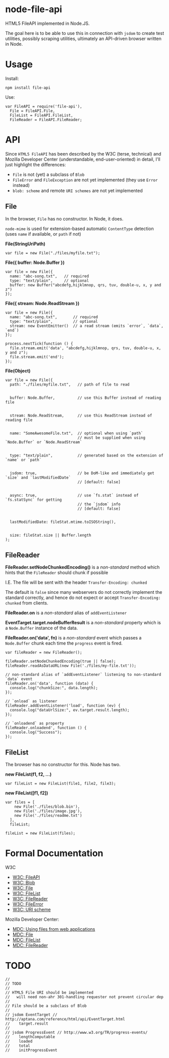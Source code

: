 node-file-api
====

HTML5 FileAPI implemented in Node.JS.

The goal here is to be able to use this in connection with `jsdom` to create test utilities, possibly scraping utilities, ultimately an API-driven browser written in Node.

Usage
====

Install:

    npm install file-api

Use:

    var FileAPI = require('file-api'),
      File = FileAPI.File,
      FileList = FileAPI.FileList,
      FileReader = FileAPI.FileReader;

API
====

Since `HTML5 FileAPI` has been described by the W3C (terse, technical) and Mozilla Developer Center (understandable, end-user-oriented) in detail, I'll just highlight the differences:

  * `File` is not (yet) a subclass of `Blob`
  * `FileError` and `FileException` are not yet implemented (they use `Error` instead)
  * `blob: scheme` and remote `URI schemes` are not yet implemented

File
----

In the browser, `File` has no constructor. In Node, it does.

`node-mime` is used for extension-based automatic `ContentType` detection (uses `name` if available, or `path` if not)

**File(StringUriPath)**

    var file = new File("./files/myfile.txt");

**File({ buffer: Node.Buffer })**

    var file = new File({ 
      name: "abc-song.txt",   // required
      type: "text/plain",     // optional
      buffer: new Buffer("abcdefg,hijklmnop, qrs, tuv, double-u, x, y and z")
    });

**File({ stream: Node.ReadStream })**

    var file = new File({
      name: "abc-song.txt",       // required
      type: "text/plain",         // optional
      stream: new EventEmitter()  // a read stream (emits `error`, `data`, `end`)
    });

    process.nextTick(function () {
      file.stream.emit('data', "abcdefg,hijklmnop, qrs, tuv, double-u, x, y and z");
      file.stream.emit('end');
    });

**File(Object)**

    var file = new File({
      path: "./files/myfile.txt",   // path of file to read


      buffer: Node.Buffer,          // use this Buffer instead of reading file


      stream: Node.ReadStream,      // use this ReadStream instead of reading file


      name: "SomeAwesomeFile.txt",  // optional when using `path`
                                    // must be supplied when using `Node.Buffer` or `Node.ReadStream`


      type: "text/plain",           // generated based on the extension of `name` or `path`


      jsdom: true,                  // be DoM-like and immediately get `size` and `lastModifiedDate`
                                    // [default: false]


      async: true,                  // use `fs.stat` instead of `fs.statSync` for getting 
                                    // the `jsdom` info
                                    // [default: false]


      lastModifiedDate: fileStat.mtime.toISOString(),


      size: fileStat.size || Buffer.length
    );


FileReader
----

**FileReader.setNodeChunkedEncoding()** is a *non-standard* method which hints that the `FileReader` should chunk if possible

I.E. The file will be sent with the header `Transfer-Encoding: chunked`

The default is `false` since many webservers do not correctly implement the standard correctly,
and hence do not expect or accept `Transfer-Encoding: chunked` from clients.

**FileReader.on** is a *non-standard* alias of `addEventListener`

**EventTarget.target.nodeBufferResult** is a *non-standard* property which is a `Node.Buffer` instance of the data.

**FileReader.on('data', fn)** is a *non-standard* event which passes a `Node.Buffer` chunk each time the `progress` event is fired.

    var fileReader = new FileReader();

    fileReader.setNodeChunkedEncoding(true || false);
    fileReader.readAsDataURL(new File('./files/my-file.txt'));

    // non-standard alias of `addEventListener` listening to non-standard `data` event
    fileReader.on('data', function (data) {
      console.log("chunkSize:", data.length);
    });

    // `onload` as listener
    fileReader.addEventListener('load', function (ev) {
      console.log("dataUrlSize:", ev.target.result.length);
    });

    // `onloadend` as property
    fileReader.onloadend', function () {
      console.log("Success");
    });

FileList
----

The browser has no constructor for this. Node has two.

**new FileList(f1, f2, ...)**

    var fileList = new FileList(file1, file2, file3);

**new FileList([f1, f2])**

    var files = [
        new File('./files/blob.bin'),
        new File('./files/image.jpg'),
        new File('./files/readme.txt')
      ],
      fileList;

    fileList = new FileList(files);

Formal Documentation
====

W3C

  * [W3C: FileAPI](http://dev.w3.org/2006/webapi/FileAPI)
  * [W3C: Blob](http://dev.w3.org/2006/webapi/FileAPI/#dfn-Blob)
  * [W3C: File](http://dev.w3.org/2006/webapi/FileAPI/#dfn-file)
  * [W3C: FileList](http://dev.w3.org/2006/webapi/FileAPI/#dfn-filelist)
  * [W3C: FileReader](http://dev.w3.org/2006/webapi/FileAPI/#dfn-filereader)
  * [W3C: FileError](http://dev.w3.org/2006/webapi/FileAPI/#dfn-fileerror)
  * [W3C: URI scheme](http://dev.w3.org/2006/webapi/FileAPI/#url)

Mozilla Developer Center:

  * [MDC: Using files from web applications](https://developer.mozilla.org/en/using_files_from_web_applications)
  * [MDC: File](https://developer.mozilla.org/en/DOM/File)
  * [MDC: FileList](https://developer.mozilla.org/en/DOM/FileList)
  * [MDC: FileReader](https://developer.mozilla.org/en/DOM/FileReader)

TODO
====

    //
    // TODO
    //
    // HTML5 File URI should be implemented
    //   will need non-ahr 301-handling requester not prevent circular dep
    //
    // File should be a subclass of Blob
    //
    // jsdom EventTarget // http://aptana.com/reference/html/api/EventTarget.html
    //    target.result
    // 
    // jsdom ProgressEvent // http://www.w3.org/TR/progress-events/
    //    lengthComputable
    //    loaded
    //    total
    //    initProgressEvent
